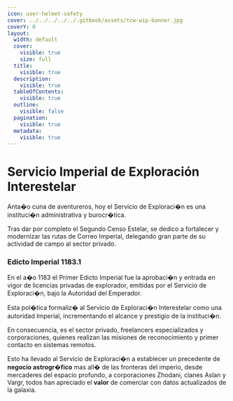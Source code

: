 ```yaml
---
icon: user-helmet-safety
cover: ../../../../../.gitbook/assets/tcw-wip-banner.jpg
coverY: 0
layout:
  width: default
  cover:
    visible: true
    size: full
  title:
    visible: true
  description:
    visible: true
  tableOfContents:
    visible: true
  outline:
    visible: false
  pagination:
    visible: true
  metadata:
    visible: true
---
```


# Servicio Imperial de Exploración Interestelar

Anta�o cuna de aventureros, hoy el Servicio de Exploraci�n es una instituci�n administrativa y burocr�tica.

Tras dar por completo el Segundo Censo Estelar, se dedico a fortalecer y modernizar las rutas de Correo Imperial, delegando gran parte de su actividad de campo al sector privado.

### Edicto Imperial 1183.1

En el a�o 1183 el Primer Edicto Imperial fue la aprobaci�n y entrada en vigor de licencias privadas de explorador, emitidas por el Servicio de Exploraci�n, bajo la Autoridad del Emperador.

Esta pol�tica formaliz� al Servicio de Exploraci�n Interestelar como una autoridad Imperial, incrementando el alcance y prestigio de la instituci�n.

En consecuencia, es el sector privado, freelancers especializados y corporaciones, quienes realizan las misiones de reconocimiento y primer contacto en sistemas remotos.

Esto ha llevado al Servicio de Exploraci�n a establecer un precedente de **negocio astrogr�fico** mas all� de las fronteras del imperio, desde mercaderes del espacio profundo, a corporaciones Zhodani, clanes Aslan y Vargr, todos han apreciado el **valor** de comerciar con datos actualizados de la galaxia.
